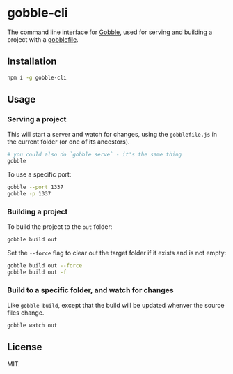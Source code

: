 # gobble-cli

The command line interface for [Gobble](https://github.com/gobblejs/gobble), used for serving and building a project with a [gobblefile](https://github.com/gobblejs/gobble/wiki/How-to-write-a-gobblefile).


## Installation

```bash
npm i -g gobble-cli
```


## Usage

### Serving a project

This will start a server and watch for changes, using the `gobblefile.js` in the current folder (or one of its ancestors).

```bash
# you could also do `gobble serve` - it's the same thing
gobble
```

To use a specific port:

```bash
gobble --port 1337
gobble -p 1337
```

### Building a project

To build the project to the `out` folder:

```bash
gobble build out
```

Set the `--force` flag to clear out the target folder if it exists and is not empty:

```bash
gobble build out --force
gobble build out -f
```

### Build to a specific folder, and watch for changes

Like `gobble build`, except that the build will be updated whenver the source files change.

```bash
gobble watch out
```


## License

MIT.
